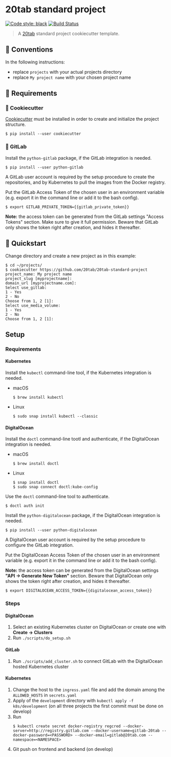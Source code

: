 # 20tab standard project

[![Code style: black](https://img.shields.io/badge/code%20style-black-000000.svg)](https://github.com/python/black)
[![Build Status](https://travis-ci.com/20tab/20tab-standard-project.svg?branch=master)](https://travis-ci.com/20tab/20tab-standard-project?branch=master)

> A [20tab](https://www.20tab.com/) standard project cookiecutter template.

## 📝 Conventions

In the following instructions:

- replace `projects` with your actual projects directory
- replace `My project name` with your chosen project name

## 🧩 Requirements

### 🍪 Cookiecutter

[Cookiecutter](https://cookiecutter.readthedocs.io) must be installed in order to create and initialize the project structure.

```console
$ pip install --user cookiecutter
```

### 🦝 GitLab

Install the `python-gitlab` package, if the GitLab integration is needed.

```console
$ pip install --user python-gitlab
```

A GitLab user account is required by the setup procedure to create the repositories, and by Kubernetes to pull the images from the Docker registry.

Put the GitLab Access Token of the chosen user in an environment variable (e.g. export it in the command line or add it to the bash config).

```console
$ export GITLAB_PRIVATE_TOKEN={{gitlab_private_token}}
```

**Note:** the access token can be generated from the GitLab settings "Access Tokens"
section. Make sure to give it full permission. Beware that GitLab only shows the token right after creation, and hides it thereafter.

## 🚀️ Quickstart

Change directory and create a new project as in this example:

```console
$ cd ~/projects/
$ cookiecutter https://github.com/20tab/20tab-standard-project
project_name: My project name
project_slug [myprojectname]:
domain_url [myprojectname.com]:
Select use_gitlab:
1 - Yes
2 - No
Choose from 1, 2 [1]:
Select use_media_volume:
1 - Yes
2 - No
Choose from 1, 2 [1]:
```

## Setup

### Requirements

#### Kubernetes

Install the `kubectl` command-line tool, if the Kubernetes integration is needed.

- macOS

  ```console
  $ brew install kubectl
  ```

- Linux

  ```console
  $ sudo snap install kubectl --classic
  ```

#### DigitalOcean

Install the `doctl` command-line tootl and authenticate, if the DigitalOcean integration is needed.

- macOS

  ```console
  $ brew install doctl
  ```

- Linux

  ```console
  $ snap install doctl
  $ sudo snap connect doctl:kube-config
  ```

Use the `doctl` command-line tool to authenticate.

```console
$ doctl auth init
```

Install the `python-digitalocean` package, if the DigitalOcean integration is needed.

```console
$ pip install --user python-digitalocean
```

A DigitalOcean user account is required by the setup procedure to configure the GitLab integration.

Put the DigitalOcean Access Token of the chosen user in an environment variable (e.g. export it in the command line or add it to the bash config).

**Note:** the access token can be generated from the DigitalOcean settings **"API -> Generate New Token"** section.
Beware that DigitalOcean only shows the token right after creation, and hides it thereafter.

```console
$ export DIGITALOCEAN_ACCESS_TOKEN={{digitalocean_access_token}}
```

### Steps

#### DigitalOcean

1. Select an existing Kubernetes cluster on DigitalOcean or create one with **Create -> Clusters**
2. Run `./scripts/do_setup.sh`

#### GitLab

1. Run `./scripts/add_cluster.sh` to connect GitLab with the DigitalOcean hosted Kubernetes cluster

#### Kubernetes

1. Change the host to the `ingress.yaml` file and add the domain among the `ALLOWED_HOSTS` in `secrets.yaml`
2. Apply of the `development` directory with `kubectl apply -f k8s/development` (on all three projects the first commit must be done on develop)
3. Run
    ```console
    $ kubectl create secret docker-registry regcred --docker-server=http://registry.gitlab.com --docker-username=gitlab-20tab --docker-password=<PASSWORD> --docker-email=gitlab@20tab.com --namespace=<NAMESPACE>
    ```
4. Git push on frontend and backend (on develop)
